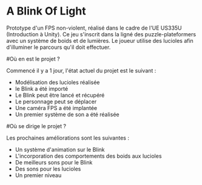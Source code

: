# A Blink Of Light

Prototype d'un FPS non-violent, réalisé dans le cadre de l'UE US335U (Introduction à Unity). Ce jeu s'inscrit dans la ligné des puzzle-plateformers avec un système de boids et de lumières. Le joueur utilise des lucioles afin d'illuminer le parcours qu'il doit effectuer.

#Où en est le projet ?

Commencé il y a 1 jour, l'état actuel du projet est le suivant :
- Modélisation des lucioles réalisée
- le Blink a été importé
- Le Blink peut être lancé et récupéré
- Le personnage peut se déplacer
- Une caméra FPS a été implantée
- Un premier système de son a été réalisée

#Où se dirige le projet ?

Les prochaines améliorations sont les suivantes :
- Un système d'animation sur le Blink
- L'incorporation des comportements des boids aux lucioles
- De meilleurs sons pour le Blink
- Des sons pour les lucioles
- Un premier niveau
